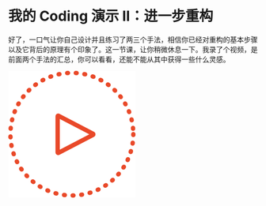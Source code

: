 # 我的 Coding 演示 II：进一步重构

好了，一口气让你自己设计并且练习了两三个手法，相信你已经对重构的基本步骤以及它背后的原理有个印象了。这一节课，让你稍微休息一下。我录了个视频，是前面两个手法的汇总，你可以看看，还能不能从其中获得一些什么灵感。

<a href="./videos/3-extract-function-480p.mov" target="_blank">
  <img src="./images/click-me.png" alt="" width="257" height="257" />
</a>
